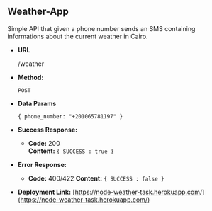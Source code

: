 ## **Weather-App**

Simple API that given a phone number sends an SMS containing informations about the current weather in Cairo.

-   **URL**
    
    /weather
    
-   **Method:**
    
    `POST`
    
-   **Data Params**
    
    `{ phone_number: "+201065781197" }`
    
-   **Success Response:**
    -   **Code:**  200  
        **Content:**  `{ SUCCESS : true }`
-   **Error Response:**
    -   **Code:**  400/422 
        **Content:**  `{ SUCCESS : false }`
    
-   **Deployment Link:**
[https://node-weather-task.herokuapp.com/](https://node-weather-task.herokuapp.com/)
